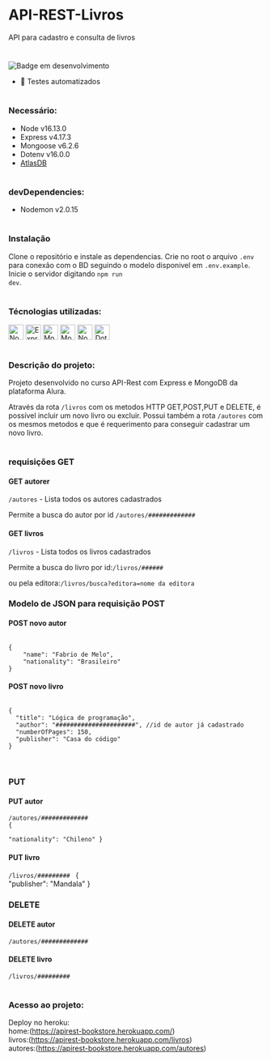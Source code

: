 # API-REST-Livros

API para cadastro e consulta de livros

#

![Badge em desenvolvimento](https://img.shields.io/badge/Status-Em%20Desenvolvimento-green)

-   :construction: Testes automatizados

#

### Necessário:

-   Node v16.13.0
-   Express v4.17.3
-   Mongoose v6.2.6
-   Dotenv v16.0.0
-   [AtlasDB](https://www.mongodb.com/cloud/atlas/register2?utm_content=rlsapostreg&utm_source=google&utm_campaign=gs_americas_rlsamultirest_search_brand_dsa_atlas_desktop_rlsa_postreg&utm_term=&utm_medium=cpc_paid_search&utm_ad=&utm_ad_campaign_id=14412646452&adgroup=131761126052&gclid=CjwKCAjwjZmTBhB4EiwAynRmD3JD4QUDj02w3aI9r5GYfxuNvWxmExkd8_g-rcq5gJXJbv38UMlBqhoCIrwQAvD_BwE)

#

### devDependencies:

-   Nodemon v2.0.15

#

### Instalação

Clone o repositório e instale as dependencias.
Crie no root o arquivo <code>.env</code> para conexão com o BD seguindo o modelo disponivel em <code>.env.example</code>.
Inicie o servidor digitando <code>npm run dev</code>.

#

### Técnologias utilizadas:

<div>
    <img align="center" alt="Nodejs" height="30"  src="https://cdn.jsdelivr.net/gh/devicons/devicon/icons/nodejs/nodejs-original.svg">
    <img align="center" alt="Express" height="30" src="https://cdn.jsdelivr.net/gh/devicons/devicon/icons/express/xpress-original-wordmark.svg">
    <img align="center" alt="MongoDB" height="30" src="https://cdn.jsdelivr.net/gh/devicons/devicon/icons/mongodb/mongodb-original-wordmark.svg">
    <img align="center" alt="Mongoose" height="30" src="https://www.pngfind.com/pngs/m/430-4309574_mongoose-js-logo-hd-png-download.png">
    <img align="center" alt="Nodemon" height="30" src="https://user-images.githubusercontent.com/13700/35731649-652807e8-080e-11e8-88fd-1b2f6d553b2d.png">
     <img align="center" alt="Dotenv" height="30" src="https://api.nuget.org/v3-flatcontainer/dotenv.net/3.1.1/icon">

</div>

#

### Descrição do projeto:

<p>Projeto desenvolvido no curso API-Rest com Express e MongoDB da plataforma Alura.</p>
<p>Através da rota <code>/livros</code> com os metodos HTTP GET,POST,PUT e DELETE, é possível incluir um novo livro ou excluir. Possui também a rota <code>/autores</code> com os mesmos metodos e que é requerimento para conseguir cadastrar um novo livro.</p>

#

### requisições GET

#### GET autorer

<code>/autores</code> - Lista todos os autores cadastrados

<p>Permite a busca do autor por id <code>/autores/#############</code></p>

#### GET livros

<code>/livros</code> - Lista todos os livros cadastrados

<p>Permite a busca do livro por id:<code>/livros/######</code></p>
<p>ou pela editora:<code>/livros/busca?editora=nome da editora</code></p>

### Modelo de JSON para requisição POST

#### POST novo autor

<code>
{   
    "name": "Fabrio de Melo",
    "nationality": "Brasileiro"
}
</code>

#### POST novo livro

<code>
{  
  "title": "Lógica de programação",
  "author": "######################", //id de autor já cadastrado
  "numberOfPages": 150,
  "publisher": "Casa do código"
}

</code>

#

### PUT

#### PUT autor

<code>/autores/############# <!--id do autor --></code>
<code>
{  
 "nationality": "Chileno"
}
</code>

#### PUT livro

<code>/livros/######### <!--id do livro --></code>
{  
 "publisher": "Mandala"
}

### DELETE

#### DELETE autor

<code>/autores/############# <!--id do autor --></code>

#### DELETE livro

<code>/livros/######### <!--id do livro --></code>

#

### Acesso ao projeto:

Deploy no heroku:<br>
home:(https://apirest-bookstore.herokuapp.com/)<br>
livros:(https://apirest-bookstore.herokuapp.com/livros)<br>
autores:(https://apirest-bookstore.herokuapp.com/autores)<br>
